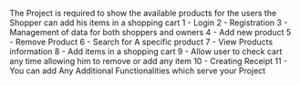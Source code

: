 The Project is required to show the available products for the users the Shopper can add his items in a shopping cart
1 - Login
2 - Registration
3 - Management of data for both shoppers and owners
4 - Add new product
5 - Remove Product
6 - Search for A specific product
7 - View Products information
8 - Add items in a shopping cart
9 - Allow user to check cart any time allowing him to remove or add any item
10 - Creating Receipt
11 - You can add Any Additional Functionalities which serve your Project
